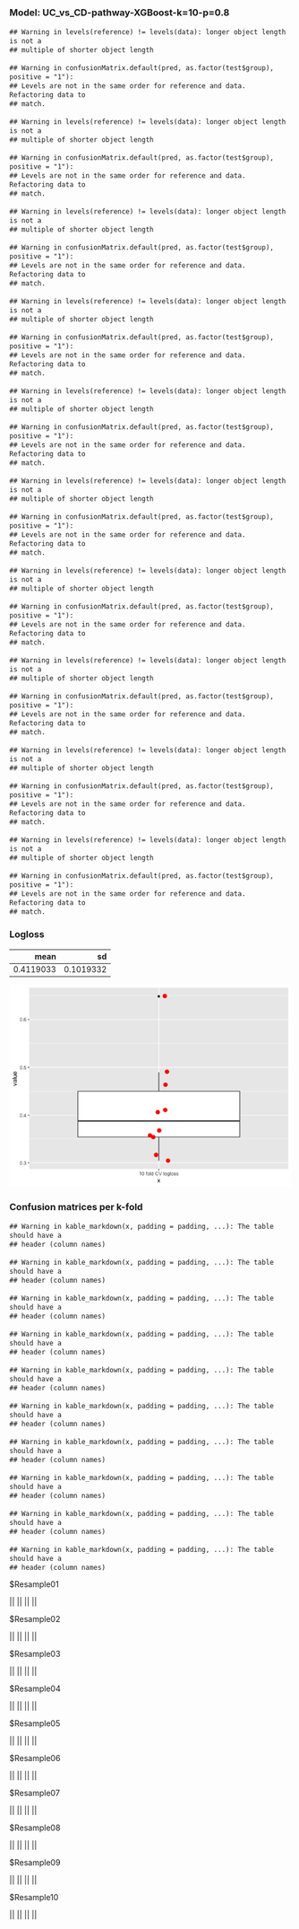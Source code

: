 ### Model: UC\_vs\_CD-pathway-XGBoost-k=10-p=0.8

    ## Warning in levels(reference) != levels(data): longer object length is not a
    ## multiple of shorter object length

    ## Warning in confusionMatrix.default(pred, as.factor(test$group), positive = "1"):
    ## Levels are not in the same order for reference and data. Refactoring data to
    ## match.

    ## Warning in levels(reference) != levels(data): longer object length is not a
    ## multiple of shorter object length

    ## Warning in confusionMatrix.default(pred, as.factor(test$group), positive = "1"):
    ## Levels are not in the same order for reference and data. Refactoring data to
    ## match.

    ## Warning in levels(reference) != levels(data): longer object length is not a
    ## multiple of shorter object length

    ## Warning in confusionMatrix.default(pred, as.factor(test$group), positive = "1"):
    ## Levels are not in the same order for reference and data. Refactoring data to
    ## match.

    ## Warning in levels(reference) != levels(data): longer object length is not a
    ## multiple of shorter object length

    ## Warning in confusionMatrix.default(pred, as.factor(test$group), positive = "1"):
    ## Levels are not in the same order for reference and data. Refactoring data to
    ## match.

    ## Warning in levels(reference) != levels(data): longer object length is not a
    ## multiple of shorter object length

    ## Warning in confusionMatrix.default(pred, as.factor(test$group), positive = "1"):
    ## Levels are not in the same order for reference and data. Refactoring data to
    ## match.

    ## Warning in levels(reference) != levels(data): longer object length is not a
    ## multiple of shorter object length

    ## Warning in confusionMatrix.default(pred, as.factor(test$group), positive = "1"):
    ## Levels are not in the same order for reference and data. Refactoring data to
    ## match.

    ## Warning in levels(reference) != levels(data): longer object length is not a
    ## multiple of shorter object length

    ## Warning in confusionMatrix.default(pred, as.factor(test$group), positive = "1"):
    ## Levels are not in the same order for reference and data. Refactoring data to
    ## match.

    ## Warning in levels(reference) != levels(data): longer object length is not a
    ## multiple of shorter object length

    ## Warning in confusionMatrix.default(pred, as.factor(test$group), positive = "1"):
    ## Levels are not in the same order for reference and data. Refactoring data to
    ## match.

    ## Warning in levels(reference) != levels(data): longer object length is not a
    ## multiple of shorter object length

    ## Warning in confusionMatrix.default(pred, as.factor(test$group), positive = "1"):
    ## Levels are not in the same order for reference and data. Refactoring data to
    ## match.

    ## Warning in levels(reference) != levels(data): longer object length is not a
    ## multiple of shorter object length

    ## Warning in confusionMatrix.default(pred, as.factor(test$group), positive = "1"):
    ## Levels are not in the same order for reference and data. Refactoring data to
    ## match.

### Logloss

<table>
<thead>
<tr class="header">
<th style="text-align: right;">mean</th>
<th style="text-align: right;">sd</th>
</tr>
</thead>
<tbody>
<tr class="odd">
<td style="text-align: right;">0.4119033</td>
<td style="text-align: right;">0.1019332</td>
</tr>
</tbody>
</table>

![](UC_vs_CD_XGBoost_pathway_10_0.8_files/figure-markdown_strict/unnamed-chunk-2-1.png)

### Confusion matrices per k-fold

    ## Warning in kable_markdown(x, padding = padding, ...): The table should have a
    ## header (column names)

    ## Warning in kable_markdown(x, padding = padding, ...): The table should have a
    ## header (column names)

    ## Warning in kable_markdown(x, padding = padding, ...): The table should have a
    ## header (column names)

    ## Warning in kable_markdown(x, padding = padding, ...): The table should have a
    ## header (column names)

    ## Warning in kable_markdown(x, padding = padding, ...): The table should have a
    ## header (column names)

    ## Warning in kable_markdown(x, padding = padding, ...): The table should have a
    ## header (column names)

    ## Warning in kable_markdown(x, padding = padding, ...): The table should have a
    ## header (column names)

    ## Warning in kable_markdown(x, padding = padding, ...): The table should have a
    ## header (column names)

    ## Warning in kable_markdown(x, padding = padding, ...): The table should have a
    ## header (column names)

    ## Warning in kable_markdown(x, padding = padding, ...): The table should have a
    ## header (column names)

$Resample01

|| || || ||

$Resample02

|| || || ||

$Resample03

|| || || ||

$Resample04

|| || || ||

$Resample05

|| || || ||

$Resample06

|| || || ||

$Resample07

|| || || ||

$Resample08

|| || || ||

$Resample09

|| || || ||

$Resample10

|| || || ||
